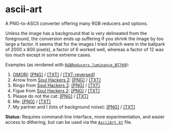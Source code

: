 # ascii-art

A PNG-to-ASCII converter offering many RGB reducers and options.

Unless the image has a background that is very delineated from the foreground, the conversion
ends up suffering if you shrink the image by too large a factor. It seems that for the images
I tried (which were in the ballpark of 2000 x 800 pixels), a factor of 6 worked well, whereas
a factor of 12 was too much except in some extreme cases.

Examples (as rendered with [`RGBReducers.luminance_BT709`](src/main/kotlin/RGB.kt)):

1. [OMORI](https://www.omori-game.com/en): [[PNG]](src/main/resources/omori.png) / [[TXT]](output/omori.txt) / [[TXT-reversed]](output/omori_reverse.txt)
2. Arrow from [Soul Hackers 2](https://soulhackers2.atlus.com/index.html?lang=en): [[PNG]](src/main/resources/arrow.png) / [[TXT]](output/arrow.txt)
3. Ringo from [Soul Hackers 2](https://soulhackers2.atlus.com/index.html?lang=en): [[PNG]](src/main/resources/ringo.png) / [[TXT]](output/ringo.txt)
4. Figue from [Soul Hackers 2](https://soulhackers2.atlus.com/index.html?lang=en): [[PNG]](src/main/resources/figue.png) / [[TXT]](output/figue.txt)
5. Please do not the cat: [[PNG]](src/main/resources/not_the_cat.png) / [[TXT]](output/not_the_cat.txt)
6. Me: [[PNG]](src/main/resources/me.png) / [[TXT]](output/me.txt)
7. My partner and I (lots of background noise): [[PNG]](src/main/resources/us.png) / [[TXT]](output/us.txt)

**Status:** Requires command-line interface, more experimentation, and easier access to dithering,
but can be used via the [`AsciiArt.kt`](src/main/kotlin/AsciiArt.kt) file.
